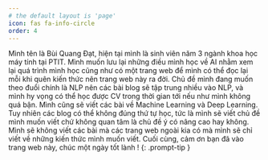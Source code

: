 ```yaml
---
# the default layout is 'page'
icon: fas fa-info-circle
order: 4
---
```

Mình tên là Bùi Quang Đạt, hiện tại mình là sinh viên năm 3 ngành khoa học máy tính tại PTIT. Mình muốn lưu lại những điều mình học về AI nhằm xem lại quá trình mình học cũng như có một trang web để mình có thể đọc lại mỗi khi quên kiến thức nên trang web này ra đời. Chủ đề mình đang muốn theo đuổi chính là NLP nên các bài blog sẽ tập trung nhiều vào NLP, và mình hy vọng có thể học được CV trong thời gian tới nếu như mình không quá bận. Mình cũng sẽ viết các bài về Machine Learning và Deep Learning. Tuy nhiên các blog có thể không đúng thứ tự học, tức là mình sẽ viết chủ đề mình muốn viết chứ không quan tâm là chủ đề ý có nâng cao hay không. Mình sẽ không viết các bài mà các trang web ngoài kia có mà mình sẽ chỉ viết về những kiến thức mình muốn viết. Cuối cùng, cảm ơn bạn đã vào trang web này, chúc một ngày tốt lành ! 
{: .prompt-tip }
